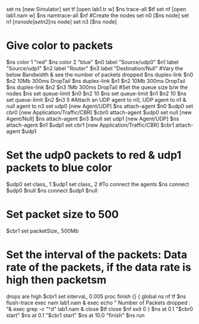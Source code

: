 set ns [new Simulator] 
set tf [open lab1.tr w]
$ns trace-all $tf
set nf [open lab1.nam w]
$ns namtrace-all $nf
#Create the nodes 
set n0 [$ns node] 
set n1 [$ns node] 
set n2 [$ns node] 
set n3 [$ns node]
# Give color to packets
$ns color 1 "red"
$ns color 2 "blue"
$n0 label "Source/udp0"
$n1 label "Source/udp1"
$n2 label "Router"
$n3 label "Destination/Null"
#Vary the below Bandwidth & see the number of packets dropped
$ns duplex-link $n0 $n2 10Mb 300ms DropTail
$ns duplex-link $n1 $n2 10Mb 300ms DropTail
$ns duplex-link $n2 $n3 1Mb 300ms DropTail 
#Set the queue size b/w the nodes
$ns set queue-limit $n0 $n2 10
$ns set queue-limit $n1 $n2 10
$ns set queue-limit $n2 $n3 5
#Attach an UDP agent to n0, UDP agent to n1 & null agent to n3 
set udp0 [new Agent/UDP]
$ns attach-agent $n0 $udp0
set cbr0 [new Application/Traffic/CBR]
$cbr0 attach-agent $udp0 
set null [new Agent/Null]
$ns attach-agent $n3 $null 
set udp1 [new Agent/UDP]
$ns attach-agent $n1 $udp1
set cbr1 [new Application/Traffic/CBR]
$cbr1 attach-agent $udp1
# Set the udp0 packets to red & udp1 packets to blue color
$udp0 set class_ 1
$udp1 set class_ 2
#To connect the agents
$ns connect $udp0 $null
$ns connect $udp1 $null
# Set packet size to 500
$cbr1 set packetSize_ 500Mb
# Set the interval of the packets: Data rate of the packets, if the data rate is high then packetsm 
drops are high
$cbr1 set interval_ 0.005 
proc finish {} {
global ns nf tf
$ns flush-trace
exec nam lab1.nam &
exec echo " Number of Packets dropped : "& 
exec grep -c "^d" lab1.nam &
close $tf 
close $nf 
exit 0
}
$ns at 0.1 "$cbr0 start"
$ns at 0.1 "$cbr1 start"
$ns at 10.0 "finish"
$ns run
